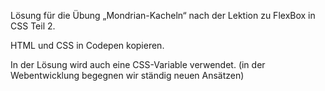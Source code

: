Lösung für die Übung „Mondrian-Kacheln“ 
nach der Lektion zu FlexBox in CSS Teil 2.

HTML und CSS in Codepen kopieren.

In der Lösung wird auch eine CSS-Variable verwendet.
(in der Webentwicklung begegnen wir ständig neuen Ansätzen)
